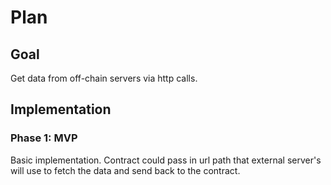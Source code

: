 # Plan

## Goal

Get data from off-chain servers via http calls.

## Implementation

### Phase 1: MVP

Basic implementation. Contract could pass in url path that external server's will use to fetch the data and send back to the contract.
